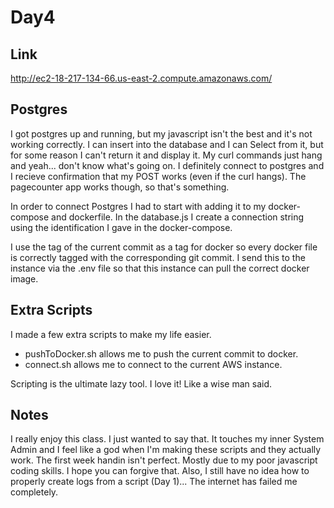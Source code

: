# Day4

## Link
http://ec2-18-217-134-66.us-east-2.compute.amazonaws.com/

## Postgres
I got postgres up and running, but my javascript isn't the best and it's not working correctly. I can insert into the database and I can Select from it, but for some reason I can't return it and display it. My curl commands just hang and yeah... don't know what's going on.
I definitely connect to postgres and I recieve confirmation that my POST works (even if the curl hangs).
The pagecounter app works though, so that's something.

In order to connect Postgres I had to start with adding it to my docker-compose and dockerfile. 
In the database.js I create a connection string using the identification I gave in the docker-compose.

I use the tag of the current commit as a tag for docker so every docker file is correctly tagged with the corresponding git commit. I send this to the instance via the .env file so that this instance can pull the correct docker image. 

## Extra Scripts
I made a few extra scripts to make my life easier.
- pushToDocker.sh allows me to push the current commit to docker.
- connect.sh allows me to connect to the current AWS instance.

Scripting is the ultimate lazy tool. I love it! 
Like a wise man said. 

## Notes
I really enjoy this class. I just wanted to say that. 
It touches my inner System Admin and I feel like a god when I'm making these scripts and they actually work.
The first week handin isn't perfect. Mostly due to my poor javascript coding skills. I hope you can forgive that.
Also, I still have no idea how to properly create logs from a script (Day 1)... The internet has failed me completely.

